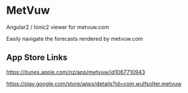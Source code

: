 # MetVuw
Angular2 / Ionic2 viewer for metvuw.com 

Easily navigate the forecasts rendered by metvuw.com

## App Store Links
https://itunes.apple.com/nz/app/metvuw/id1067710943

https://play.google.com/store/apps/details?id=com.wulfsolter.metvuw
